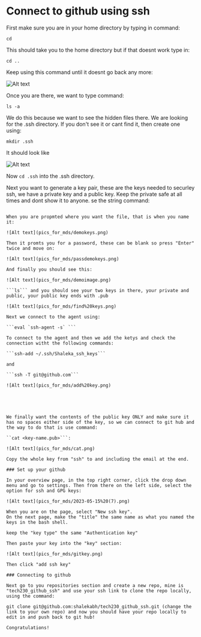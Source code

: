 # Connect to github using ssh

First make sure you are in your home directory by typing in command:

```cd```

This should take you to the home directory but if that doesnt work type in:

```cd ..```

Keep using this command until it doesnt go back any more:

![Alt text](pics_for_mds/home%20direc.png)

Once you are there, we want to type command:

```ls -a```

We do this because we want to see the hidden files there. We are looking for the .ssh directory. If you don't see it or cant find it, then create one using:

```mkdir .ssh```

It should look like

![Alt text](pics_for_mds/ls%20home%20dir.png)

Now ```cd .ssh``` into the .ssh directory. 

Next you want to generate a key pair, these are the keys needed to securley ssh, we have a private key and a public key. Keep the private safe at all times and dont show it to anyone. se the string command:

```ssh-keygen -t rsa -b 4096 -C "<email address>"

When you are propmted where you want the file, that is when you name it:

![Alt text](pics_for_mds/demokeys.png)

Then it promts you for a password, these can be blank so press "Enter" twice and move on:

![Alt text](pics_for_mds/passdemokeys.png)

And finally you should see this:

![Alt text](pics_for_mds/demoimage.png)

```ls``` and you should see your two keys in there, your private and public, your public key ends with .pub

![Alt text](pics_for_mds/find%20keys.png)

Next we connect to the agent using:

```eval `ssh-agent -s` ```

To connect to the agent and then we add the ketys and check the connection witht the following commands:

```ssh-add ~/.ssh/Shaleka_ssh_keys```

and

```ssh -T git@github.com```

![Alt text](pics_for_mds/add%20key.png)





We finally want the contents of the public key ONLY and make sure it has no spaces either side of the key, so we can connect to git hub and the way to do that is use command:

``cat <key-name.pub>```:

![Alt text](pics_for_mds/cat.png)

Copy the whole key from "ssh" to and including the email at the end.

### Set up your github

In your overview page, in the top right corner, click the drop down menu and go to settings. Then from there on the left side, select the option for ssh and GPG keys:

![Alt text](pics_for_mds/2023-05-15%20(7).png)

When you are on the page, select "New ssh key".
On the next page, make the "title" the same name as what you named the keys in the bash shell.

keep the "key type" the same "Authentication key"

Then paste your key into the "key" section:

![Alt text](pics_for_mds/gitkey.png)

Then click "add ssh key"

### Connecting to github

Next go to you repositories section and create a new repo, mine is "tech230_github_ssh" and use your ssh link to clone the repo locally, using the command:

git clone git@github.com:shalekabh/tech230_github_ssh.git (change the link to your own repo) and now you should have your repo locally to edit in and push back to git hub!

Congratulations!

